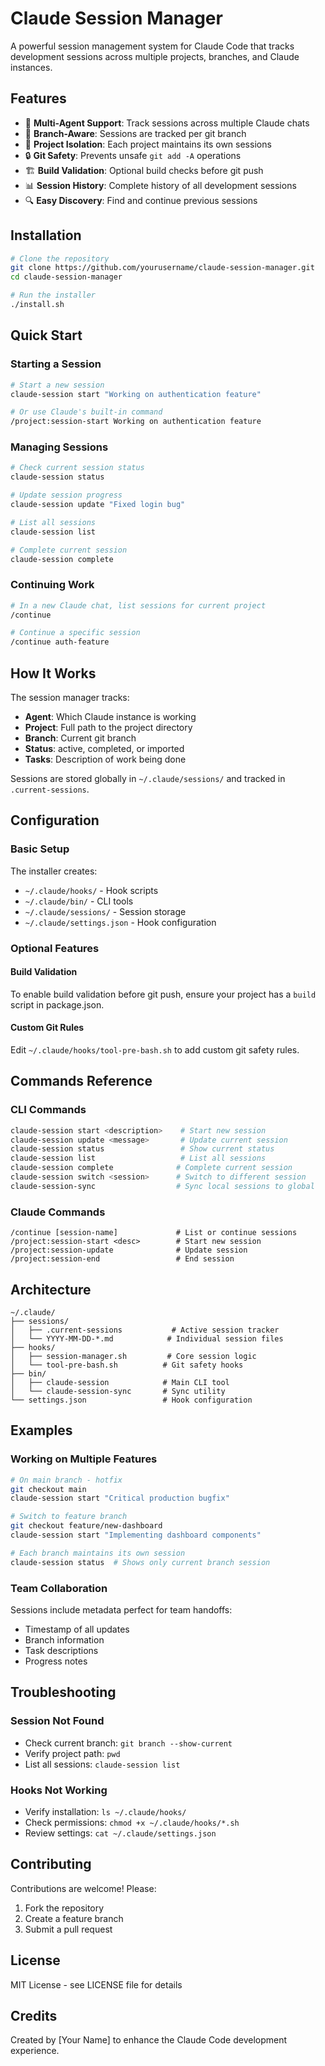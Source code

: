 # Claude Session Manager

A powerful session management system for Claude Code that tracks development sessions across multiple projects, branches, and Claude instances.

## Features

- 🔄 **Multi-Agent Support**: Track sessions across multiple Claude chats
- 🌿 **Branch-Aware**: Sessions are tracked per git branch
- 📁 **Project Isolation**: Each project maintains its own sessions
- 🔒 **Git Safety**: Prevents unsafe `git add -A` operations
- 🏗️ **Build Validation**: Optional build checks before git push
- 📊 **Session History**: Complete history of all development sessions
- 🔍 **Easy Discovery**: Find and continue previous sessions

## Installation

```bash
# Clone the repository
git clone https://github.com/yourusername/claude-session-manager.git
cd claude-session-manager

# Run the installer
./install.sh
```

## Quick Start

### Starting a Session
```bash
# Start a new session
claude-session start "Working on authentication feature"

# Or use Claude's built-in command
/project:session-start Working on authentication feature
```

### Managing Sessions
```bash
# Check current session status
claude-session status

# Update session progress
claude-session update "Fixed login bug"

# List all sessions
claude-session list

# Complete current session
claude-session complete
```

### Continuing Work
```bash
# In a new Claude chat, list sessions for current project
/continue

# Continue a specific session
/continue auth-feature
```

## How It Works

The session manager tracks:
- **Agent**: Which Claude instance is working
- **Project**: Full path to the project directory
- **Branch**: Current git branch
- **Status**: active, completed, or imported
- **Tasks**: Description of work being done

Sessions are stored globally in `~/.claude/sessions/` and tracked in `.current-sessions`.

## Configuration

### Basic Setup
The installer creates:
- `~/.claude/hooks/` - Hook scripts
- `~/.claude/bin/` - CLI tools
- `~/.claude/sessions/` - Session storage
- `~/.claude/settings.json` - Hook configuration

### Optional Features

#### Build Validation
To enable build validation before git push, ensure your project has a `build` script in package.json.

#### Custom Git Rules
Edit `~/.claude/hooks/tool-pre-bash.sh` to add custom git safety rules.

## Commands Reference

### CLI Commands
```bash
claude-session start <description>    # Start new session
claude-session update <message>       # Update current session
claude-session status                 # Show current status
claude-session list                   # List all sessions
claude-session complete              # Complete current session
claude-session switch <session>      # Switch to different session
claude-session-sync                  # Sync local sessions to global
```

### Claude Commands
```
/continue [session-name]             # List or continue sessions
/project:session-start <desc>        # Start new session
/project:session-update              # Update session
/project:session-end                 # End session
```

## Architecture

```
~/.claude/
├── sessions/
│   ├── .current-sessions           # Active session tracker
│   └── YYYY-MM-DD-*.md            # Individual session files
├── hooks/
│   ├── session-manager.sh         # Core session logic
│   └── tool-pre-bash.sh          # Git safety hooks
├── bin/
│   ├── claude-session            # Main CLI tool
│   └── claude-session-sync       # Sync utility
└── settings.json                 # Hook configuration
```

## Examples

### Working on Multiple Features
```bash
# On main branch - hotfix
git checkout main
claude-session start "Critical production bugfix"

# Switch to feature branch
git checkout feature/new-dashboard
claude-session start "Implementing dashboard components"

# Each branch maintains its own session
claude-session status  # Shows only current branch session
```

### Team Collaboration
Sessions include metadata perfect for team handoffs:
- Timestamp of all updates
- Branch information
- Task descriptions
- Progress notes

## Troubleshooting

### Session Not Found
- Check current branch: `git branch --show-current`
- Verify project path: `pwd`
- List all sessions: `claude-session list`

### Hooks Not Working
- Verify installation: `ls ~/.claude/hooks/`
- Check permissions: `chmod +x ~/.claude/hooks/*.sh`
- Review settings: `cat ~/.claude/settings.json`

## Contributing

Contributions are welcome! Please:
1. Fork the repository
2. Create a feature branch
3. Submit a pull request

## License

MIT License - see LICENSE file for details

## Credits

Created by [Your Name] to enhance the Claude Code development experience.